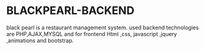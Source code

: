 # BLACKPEARL-BACKEND
black pearl  is a restaurant management system. used backend technologies are PHP,AJAX,MYSQL and for frontend Html ,css, javascript ,jquery ,animations and bootstrap. 



